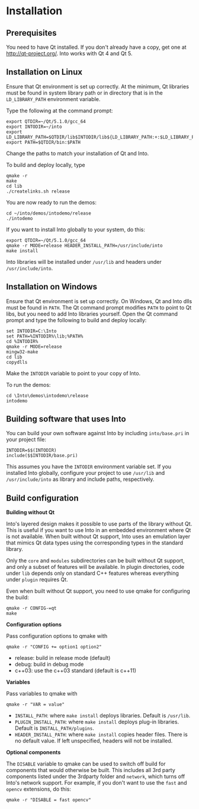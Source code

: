 Installation
============

Prerequisites
-------------

You need to have Qt installed. If you don't already have a copy, get
one at http://qt-project.org/. Into works with Qt 4 and Qt 5.


Installation on Linux
---------------------

Ensure that Qt environment is set up correctly. At the minimum, Qt
libraries must be found in system library path or in directory that is
in the `LD_LIBRARY_PATH` environment variable.

Type the following at the command prompt:

    export QTDIR=~/Qt/5.1.0/gcc_64
    export INTODIR=~/into
    export LD_LIBRARY_PATH=$QTDIR/lib$INTODIR/lib${LD_LIBRARY_PATH:+:$LD_LIBRARY_PATH}
    export PATH=$QTDIR/bin:$PATH

Change the paths to match your installation of Qt and Into.

To build and deploy locally, type

    qmake -r
    make
    cd lib
    ./createlinks.sh release

You are now ready to run the demos:

    cd ~/into/demos/intodemo/release
    ./intodemo

If you want to install Into globally to your system, do this:

    export QTDIR=~/Qt/5.1.0/gcc_64
    qmake -r MODE=release HEADER_INSTALL_PATH=/usr/include/into
    make install

Into libraries will be installed under `/usr/lib` and headers under
`/usr/include/into`.


Installation on Windows
-----------------------

Ensure that Qt environment is set up correctly. On Windows, Qt and
Into dlls must be found in `PATH`. The Qt command prompt modifies
`PATH` to point to Qt libs, but you need to add Into libraries
yourself. Open the Qt command prompt and type the following to build
and deploy locally:

    set INTODIR=C:\Into
    set PATH=%INTODIR%\lib;%PATH%
    cd %INTODIR%
    qmake -r MODE=release
    mingw32-make
    cd lib
    copydlls

Make the `INTODIR` variable to point to your copy of Into.

To run the demos:

    cd \Into\demos\intodemo\release
    intodemo


Building software that uses Into
--------------------------------

You can build your own software against Into by including
`into/base.pri` in your project file:

    INTODIR=$$(INTODIR)
    include($$INTODIR/base.pri)

This assumes you have the `INTODIR` environment variable set. If you
installed Into globally, configure your project to use `/usr/lib` and
`/usr/include/into` as library and include paths, respectively.



Build configuration
-------------------

**Building without Qt**

Into's layered design makes it possible to use parts of the library
without Qt. This is useful if you want to use Into in an embedded
environment where Qt is not available. When built without Qt support,
Into uses an emulation layer that mimics Qt data types using the
corresponding types in the standard library.

Only the `core` and `modules` subdirectories can be built without Qt
support, and only a subset of features will be available. In plugin
directories, code under `lib` depends only on standard C++ features
whereas everything under `plugin` requires Qt.

Even when built without Qt support, you need to use qmake for
configuring the build:

    qmake -r CONFIG-=qt
    make

**Configuration options**

Pass configuration options to qmake with

    qmake -r "CONFIG += option1 option2"

- release: build in release mode (default)
- debug: build in debug mode
- c++03: use the c++03 standard (default is c++11)

**Variables**

Pass variables to qmake with

    qmake -r "VAR = value"

- `INSTALL_PATH`: where `make install` deploys libraries. Default is
  `/usr/lib`.
- `PLUGIN_INSTALL_PATH`: where `make install` deploys plug-in
  libraries. Default is `INSTALL_PATH/plugins`.
- `HEADER_INSTALL_PATH`: where `make install` copies header files.
  There is no default value. If left unspecified, headers will not be
  installed.

**Optional components**

The `DISABLE` variable to qmake can be used to switch off build for
components that would otherwise be built. This includes all 3rd party
components listed under the 3rdparty folder and `network`, which turns
off Into's network support. For example, if you don't want to use the
`fast` and `opencv` extensions, do this:

    qmake -r "DISABLE = fast opencv"
